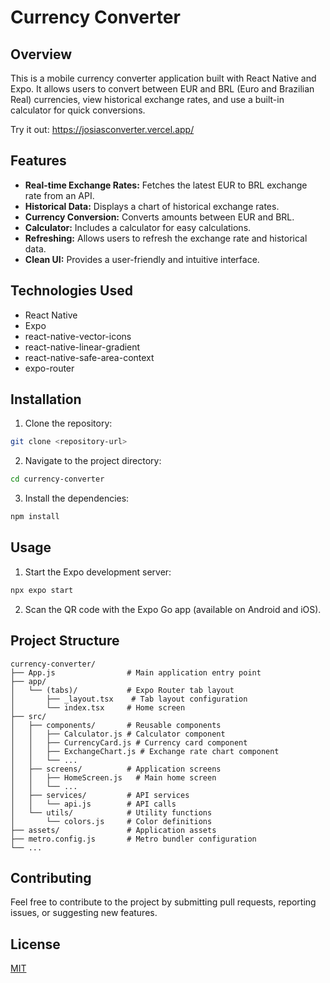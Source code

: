 # Currency Converter

## Overview

This is a mobile currency converter application built with React Native and Expo. It allows users to convert between EUR and BRL (Euro and Brazilian Real) currencies, view historical exchange rates, and use a built-in calculator for quick conversions.

Try it out: https://josiasconverter.vercel.app/

## Features

*   **Real-time Exchange Rates:** Fetches the latest EUR to BRL exchange rate from an API.
*   **Historical Data:** Displays a chart of historical exchange rates.
*   **Currency Conversion:** Converts amounts between EUR and BRL.
*   **Calculator:** Includes a calculator for easy calculations.
*   **Refreshing:** Allows users to refresh the exchange rate and historical data.
*   **Clean UI:** Provides a user-friendly and intuitive interface.

## Technologies Used

*   React Native
*   Expo
*   react-native-vector-icons
*   react-native-linear-gradient
*   react-native-safe-area-context
*   expo-router

## Installation

1.  Clone the repository:
   ```bash
   git clone <repository-url>
   ```

2.  Navigate to the project directory:
   ```bash
   cd currency-converter
   ```

3.  Install the dependencies:
   ```bash
   npm install
   ```

## Usage

1.  Start the Expo development server:
   ```bash
   npx expo start
   ```

2.  Scan the QR code with the Expo Go app (available on Android and iOS).

## Project Structure

```
currency-converter/
├── App.js                # Main application entry point
├── app/
│   └── (tabs)/           # Expo Router tab layout
│       ├── _layout.tsx    # Tab layout configuration
│       └── index.tsx     # Home screen
├── src/
│   ├── components/       # Reusable components
│   │   ├── Calculator.js # Calculator component
│   │   ├── CurrencyCard.js # Currency card component
│   │   ├── ExchangeChart.js # Exchange rate chart component
│   │   └── ...
│   ├── screens/          # Application screens
│   │   ├── HomeScreen.js   # Main home screen
│   │   └── ...
│   ├── services/         # API services
│   │   └── api.js        # API calls
│   └── utils/            # Utility functions
│       └── colors.js     # Color definitions
├── assets/               # Application assets
├── metro.config.js       # Metro bundler configuration
└── ...
```

## Contributing

Feel free to contribute to the project by submitting pull requests, reporting issues, or suggesting new features.

## License

[MIT](LICENSE)
